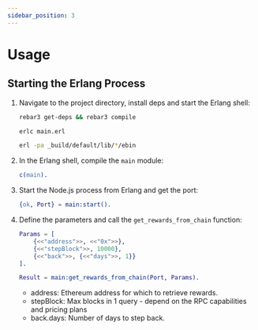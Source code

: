 ```yaml
---
sidebar_position: 3
---
```


# Usage

## Starting the Erlang Process

1. Navigate to the project directory, install deps and start the Erlang shell:

   ```bash
   rebar3 get-deps && rebar3 compile
   ```

   ```bash
   erlc main.erl
   ```

   ```bash
   erl -pa _build/default/lib/*/ebin
   ```

2. In the Erlang shell, compile the `main` module:

   ```erlang
   c(main).
   ```

3. Start the Node.js process from Erlang and get the port:

   ```erlang
   {ok, Port} = main:start().
   ```

4. Define the parameters and call the `get_rewards_from_chain` function:

   ```erlang
   Params = [
       {<<"address">>, <<"0x">>},
       {<<"stepBlock">>, 10000},
       {<<"back">>, {<<"days">>, 1}}
   ].

   Result = main:get_rewards_from_chain(Port, Params).
   ```

   - address: Ethereum address for which to retrieve rewards.
   - stepBlock: Max blocks in 1 query - depend on the RPC capabilities and pricing plans
   - back.days: Number of days to step back.
